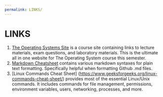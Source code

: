 ```yaml
---
permalink: LINKS/
---
```


# LINKS

1. [The Operating Systems Site](https://os.vlsm.org/) is a course site containing links to lecture materials, exam questions, and laboratory materials. This is the ultimate all in one website for The Operating System course this semester. <br>
2. [Markdown Cheatsheet](https://github.com/adam-p/markdown-here/wiki/Markdown-Cheatsheet) contains various markdown syntaxes for plain text formatting. Specifically helpful when formatting Github .md files. <br>
3. [Linux Commands Cheat Sheet] (https://www.geeksforgeeks.org/linux-commands-cheat-sheet/)
provides most of the essential Linux/Unix commands. It includes commands for file management, permissions, environment variables, users, networking, processes, and more. <br>
